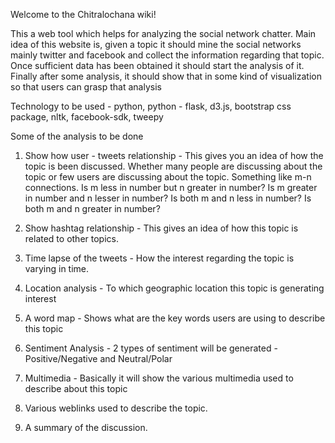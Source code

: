 Welcome to the Chitralochana wiki!

This a web tool which helps for analyzing the social network chatter. Main idea of this website is, given a topic it should mine the social networks mainly twitter and facebook and collect the information regarding that topic. Once sufficient data has been obtained it should start the analysis of it. Finally after some analysis, it should show that in some kind of visualization so that users can grasp that analysis

Technology to be used - python, python - flask, d3.js, bootstrap css package, nltk, facebook-sdk, tweepy

Some of the analysis to be done
1. Show how user - tweets relationship - This gives you an idea of how the topic is been discussed. Whether many people are discussing about the topic or few users are discussing about the topic. Something like m-n connections. Is m less in number but n greater in number? Is m greater in number and n lesser in number? Is both m and n less in number? Is both m and n greater in number?

2. Show hashtag relationship - This gives an idea of how this topic is related to other topics.

3. Time lapse of the tweets -  How the interest regarding the topic is varying in time.

4. Location analysis - To which geographic location this topic is generating interest

5. A word map - Shows what are the key words users are using to describe this topic

6. Sentiment Analysis - 2 types of sentiment will be generated - Positive/Negative and Neutral/Polar

7. Multimedia - Basically it will show the various multimedia used to describe about this topic

8. Various weblinks used to describe the topic.

9. A summary of the discussion.
